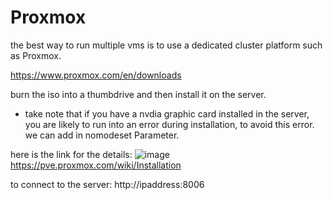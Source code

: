 # Proxmox


the best way to run multiple vms is to use a dedicated cluster platform such as Proxmox. 


https://www.proxmox.com/en/downloads


burn the iso into a thumbdrive and then install it on the server. 


* take note that if you have a nvdia graphic card installed in the server, you are likely to run into an error during installation, to avoid this error. we can add in nomodeset Parameter.


here is the link for the details: 
![image](https://github.com/user-attachments/assets/b1013b33-2006-422a-8bce-9763deac0186)
https://pve.proxmox.com/wiki/Installation

to connect to the server: http://ipaddress:8006
